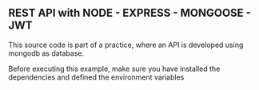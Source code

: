 ## REST API with NODE - EXPRESS - MONGOOSE - JWT 

This source code is part of a practice, where an API is developed using mongodb as database.

Before executing this example, make sure you have installed the dependencies and defined the environment variables